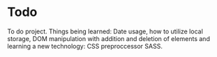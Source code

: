 # Todo

To do project.
Things being learned: Date usage, how to utilize local storage, DOM manipulation with addition and deletion of elements and learning a new technology: CSS preproccessor SASS.
